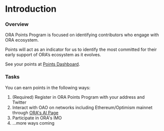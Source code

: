 # Introduction

### Overview

ORA Points Program is focused on identifying contributors who engage with ORA ecosystem.

Points will act as an indicator for us to identify the most committed for their early support of ORA’s ecosystem as it evolves.

See your points at [Points Dashboard](https://www.ora.io/app/tasks/dashboard).

### Tasks

You can earn points in the following ways:

1. (Required) Register in ORA Points Program with your address and Twitter
2. Interact with OAO on networks including Ethereum/Optimism mainnet through [ORA's AI Page](https://www.ora.io/app/opml/sd)
3. Participate in ORA's IMO
4. ...more ways coming
